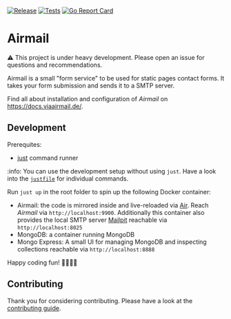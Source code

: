 <a href="https://github.com/hedge10/airmail/actions/workflows/release.yml" target="_blank" rel="noopener"><img src="https://github.com/hedge10/airmail/actions/workflows/release.yml/badge.svg" alt="Release" /></a>
<a href="https://github.com/hedge10/airmail/actions/workflows/tests.yml" target="_blank" rel="noopener"><img src="https://github.com/hedge10/airmail/actions/workflows/tests.yml/badge.svg" alt="Tests" /></a>
[![Go Report Card](https://goreportcard.com/badge/github.com/hedge10/airmail)](https://goreportcard.com/report/github.com/hedge10/airmail)

# Airmail

⚠️ This project is under heavy development. Please open an issue for questions and recommendations.

Airmail is a small "form service" to be used for static pages contact forms. It takes your form submission and sends it to a SMTP server.

Find all about installation and configuration of _Airmail_ on https://docs.viaairmail.de/.

## Development

Prerequites:

-   [just](https://github.com/casey/just) command runner

:info: You can use the development setup without using `just`. Have a look into the [`justfile`](./justfile) for individual commands.

Run `just up` in the root folder to spin up the following Docker container:

-   Airmail: the code is mirrored inside and live-reloaded via [Air](https://github.com/cosmtrek/air). Reach _Airmail_ via `http://localhost:9900`. Additionally this container also provides the local SMTP server [Mailpit](https://github.com/axllent/mailpit) reachable via `http://localhost:8025`
-   MongoDB: a container running MongoDB
-   Mongo Express: A small UI for managing MongoDB and inspecting collections reachable via `http://localhost:8888`

Happy coding fun! 🕺🏻💃🏻

## Contributing

Thank you for considering contributing. Please have a look at the [contributing guide](CONTRIBUTING.md).
